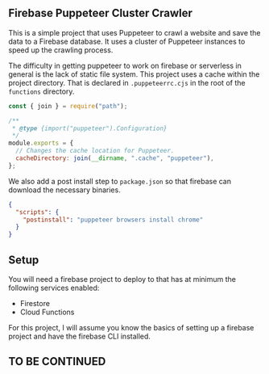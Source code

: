 ## Firebase Puppeteer Cluster Crawler

This is a simple project that uses Puppeteer to crawl a website and save the data to a Firebase database. It uses a cluster of Puppeteer instances to speed up the crawling process.

The difficulty in getting puppeteer to work on firebase or serverless in general is the lack of static file system. This project uses a cache within the project directory. That is declared in `.puppeteerrc.cjs` in the root of the `functions` directory.

```javascript
const { join } = require("path");

/**
 * @type {import("puppeteer").Configuration}
 */
module.exports = {
  // Changes the cache location for Puppeteer.
  cacheDirectory: join(__dirname, ".cache", "puppeteer"),
};
```

We also add a post install step to `package.json` so that firebase can download the necessary binaries.

```json
{
  "scripts": {
    "postinstall": "puppeteer browsers install chrome"
  }
}
```

## Setup

You will need a firebase project to deploy to that has at minimum the following services enabled:

- Firestore
- Cloud Functions

For this project, I will assume you know the basics of setting up a firebase project and have the firebase CLI installed.

## TO BE CONTINUED
